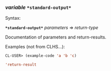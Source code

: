 ### <em>variable</em> <strong>`*standard-output*`</strong>

Syntax:

<strong>`*standard-output*`</strong> <em>parameters</em> => <em>return-type</em>

Documentation of parameters and return-results.

Examples (not from CLHS...):

```lisp
CL-USER> (example-code 'a 'b 'c)

'return-result
```
